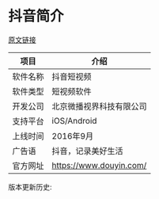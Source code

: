 # 抖音简介

[原文链接](https://www.it-this-year.com/2020/04/23/296)

|项目|介绍|
|------|-------|
|软件名称|抖音短视频|
|软件类型|短视频软件|
|开发公司|北京微播视界科技有限公司|
|支持平台|iOS/Android|
|上线时间|2016年9月|
|广告语|抖音，记录美好生活|
|官方网址|https://www.douyin.com/|

版本更新历史:



